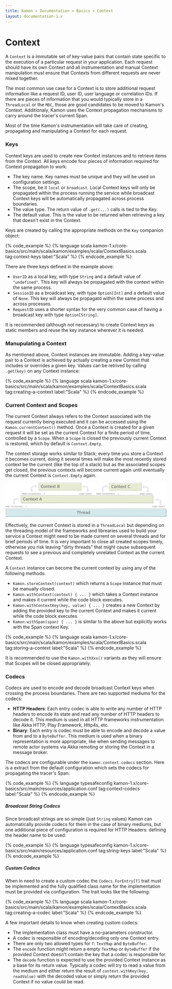 ```yaml
---
title: Kamon > Documentation > Basics > Context
layout: documentation-1.x
---
```


Context
=======

A `Context` is a immutable set of key-value pairs that contain state specific to the execution of a particular request
in your application. Each request should have its own Context and all instrumentation and manual Context manipulation must
ensure that Contexts from different requests are never mixed together.

The most common use case for a Context is to store additional request information like a request ID, user ID, user
language or correlation IDs. If there are pieces of information that you would typically store in a `ThreadLocal`
or the `MDC`, those are good candidates to be moved to Kamon's Context. Additionaly, Kamon uses the Context propagation
mechanisms to carry around the tracer's current Span.

Most of the time Kamon's instrumentation will take care of creating, propagating and manipulating a Context for each
request.



### Keys

Context keys are used to create new Context instances and to retrieve items from the Context. All keys encode four
pieces of information required for Context propagation to work:
  - The key name. Key names must be unique and they will be used on configuration settings.
  - The scope, be it `local` or `broadcast`. Local Context keys will only be propagated within the process running the
    service while broadcast Context keys will be automatically propagated across process boundaries.
  - The value type. The return value of `.get(...)` calls is tied to the Key.
  - The default value. This is the value to be returned when retrieving a key that doesn't exist in the Context.

Keys are created by calling the appropriate methods on the `Key` companion object:

{% code_example %}
{%   language scala kamon-1.x/core-basics/src/main/scala/kamon/examples/scala/ContextBasics.scala tag:context-keys label:"Scala" %}
{% endcode_example %}

There are three keys defined in the example above:
  - `UserID` as a local key, with type `String` and a default value of `"undefined"`. This key will always be propagated
    with the context within the same process.
  - `SessionID` as a broadcast key, with type `Option[Int]` and a default value of `None`. This key will always be
    propagatd within the same process and across processes.
  - `RequestID` uses a shorter syntax for the very common case of having a broadcast key with type `Option[String]`.

It is recommended (although not necessary) to create Context keys as static members and reuse the key instance wherever
it is needed.



### Manupulating a Context

As mentioned above, Context instances are immutable. Adding a key-value pair to a Context is achieved by actually creating
a new Context that includes or overrides a given key. Values can be retrived by calling `.get(key)` on any Context instance:

{% code_example %}
{%   language scala kamon-1.x/core-basics/src/main/scala/kamon/examples/scala/ContextBasics.scala tag:creating-a-context label:"Scala" %}
{% endcode_example %}



### Current Context and Scopes

The current Context always refers to the Context associated with the request currently being executed and it can be
accessed using the `Kamon.currentContext()` method. Once a Context is created for a given request it will be set as the
current Context for a finite period of time, controlled by a `Scope`. When a `Scope` is closed the previously current
Context is restored, which by default is `Context.Empty`.

The context storage works similar to Stack; every time you store a Context it becomes current, doing it several times
will make the most recently stored context be the current (like the top of a stack) but as the associated scopes get
closed, the previous contexts will become current again until eventually the current Context is `Context.Empty` again.

<img class="img-fluid my-3" src="/assets/img/diagrams/context-storage.png">

Effectively, the current Context is stored in a `ThreadLocal` but depending on the threading model of the frameworks and
librearies used to build your service a Context might need to be made current on several threads and for brief periods
of time. It is very important to close all created scopes timely, otherwise you risk leaving "dirty threads" that
might cause subsequent requests to see a previous and completely unrelated Context as the current Context.

A `Context` instance can become the current context by using any of the following methods:
  - `Kamon.storeContext(context)` which returns a `Scope` instance that must be manually closed.
  - `Kamon.withContext(context) { ... }` which takes a Context instance and makes it current while the code block executes.
  - `Kamon.withContextKey(key, value) { ... }` creates a new Context by adding the provided key to the current Context
    and makes it current while the code block executes.
  - `Kamon.withSpan(span) { ... }` is similar to the above but explicitly works with the Span context Key.

{% code_example %}
{%   language scala kamon-1.x/core-basics/src/main/scala/kamon/examples/scala/ContextBasics.scala tag:storing-a-context label:"Scala" %}
{% endcode_example %}

It is recommended to use the `Kamon.withXxx()` variants as they will ensure that Scopes will be closed appropriately.



### Codecs

Codecs are used to encode and decode broadcast Context keys when crossing the process boundaries. There are two supported
mediums for the codecs:
  - **HTTP Headers**: Each entry codec is able to write any number of HTTP headers to encode its state and read any number
    of HTTP headers to decode it. This medium is used in all HTTP frameworks instrumentation like Akka HTTP, Play
    Framework, Http4s, etc.
  - **Binary**: Each entry is codec must be able to encode and decode a value from and to a `ByteBuffer`. This medium
    is used when a binary representation is more appropriate, like when sending messages to remote actor systems via
    Akka remoting or storing the Context in a message broker.

The codecs are configurable under the `kamon.context.codecs` section. Here is a extract from the default configuration
which sets the codecs for propagating the tracer's Span:

{% code_example %}
{%   language typesafeconfig kamon-1.x/core-basics/src/main/resources/application.conf tag:context-codecs label:"Scala" %}
{% endcode_example %}


##### Broadcast String Codecs

Since broadcast strings are so simple (just `String` values) Kamon can automatically provide codecs for them in the case
of binary mediums, but one additional piece of configuration is required for HTTP Headers: defining the header name to
be used:

{% code_example %}
{%   language typesafeconfig kamon-1.x/core-basics/src/main/resources/application.conf tag:string-keys label:"Scala" %}
{% endcode_example %}


##### Custom Codecs

When in need to create a custom codec the `Codecs.ForEntry[T]` trait must be implemented and the fully qualified class
name for the implementation must be provided via configuration. The trait looks like the following:

{% code_example %}
{%   language scala kamon-1.x/core-basics/src/main/scala/kamon/examples/scala/ContextBasics.scala tag:creating-a-codec label:"Scala" %}
{% endcode_example %}

A few important details to know when creating custom codecs:
  - The implementation class must have a no-parameters constructor.
  - A codec is responsible of encoding/decoding only one Context entry.
  - There are only two allowed types for `T`: `TextMap` and `ByteBuffer`.
  - The `encode` function might return a empty `TextMap` or `ByteBuffer` if the provided Context doesn't contain the
    key that a codec is responsible for.
  - The `decode` function is expected to use the provided Context instance as a base for its return value. Typically a
    codec will try to read a value from the medium and either return the result of `context.withKey(key, readValue)` with
    the decoded value or simply return the provided Context if no value could be read.